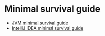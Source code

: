# Minimal survival guide

* [JVM minimal survival guide](https://hadihariri.com/2013/12/29/jvm-minimal-survival-guide-for-the-dotnet-developer/)
* [IntelliJ IDEA minimal survival guide](https://hadihariri.com/2014/01/06/intellij-idea-minimal-survival-guide/)
